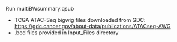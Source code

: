 Run multiBWsummary.qsub
- TCGA ATAC-Seq bigwig files downloaded from GDC: https://gdc.cancer.gov/about-data/publications/ATACseq-AWG
- .bed files provided in Input_Files directory
